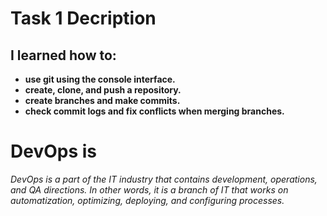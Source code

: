 # Task 1 Decription
## I learned how to: 
- **use git using the console interface.**
- **create, clone, and push a repository.**
- **create branches and make commits.**
-  **check commit logs and fix conflicts when merging branches.**

# DevOps is
_DevOps is a part of the IT industry that contains development, operations, and QA directions. In other words, it is a branch of IT that works on automatization, optimizing, deploying, and configuring processes._
